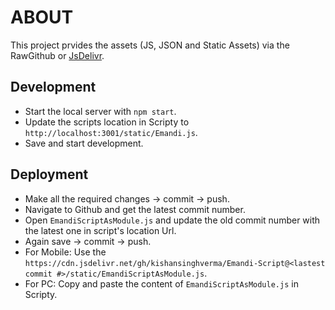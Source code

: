 # ABOUT
This project prvides the assets (JS, JSON and Static Assets) via the RawGithub or [JsDelivr](https://www.jsdelivr.com/github).

## Development
- Start the local server with `npm start`.
- Update the scripts location in Scripty to `http://localhost:3001/static/Emandi.js`.
- Save and start development.

## Deployment
- Make all the required changes -> commit -> push.
- Navigate to Github and get the latest commit number.
- Open `EmandiScriptAsModule.js` and update the old commit number with the latest one in script's location Url.
- Again save -> commit -> push.
- For Mobile: Use the `https://cdn.jsdelivr.net/gh/kishansinghverma/Emandi-Script@<lastest commit #>/static/EmandiScriptAsModule.js`.
- For PC: Copy and paste the content of `EmandiScriptAsModule.js` in Scripty.